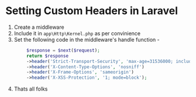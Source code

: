 # Setting Custom Headers in Laravel

1. Create a middleware
2. Include it in `app\Http\Kernel.php` as per convinience
3. Set the following code in the middleware\'s handle function - 
```php
        $response = $next($request);
        return $response
        ->header('Strict-Transport-Security', 'max-age=31536000; includeSubDomains')
        ->header('X-Content-Type-Options', 'nosniff')
        ->header('X-Frame-Options', 'sameorigin')
        ->header('X-XSS-Protection', '1; mode=block');
```
4. Thats all folks